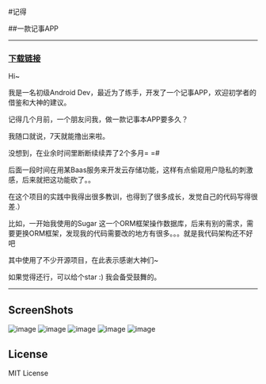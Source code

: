 #记得

##一款记事APP
- - - - - - - - - -

### [下载链接][1]   

Hi~

我是一名初级Android Dev，最近为了练手，开发了一个记事APP，欢迎初学者的借鉴和大神的建议。

记得几个月前，一个朋友问我，做一款记事本APP要多久？

我随口就说，7天就能撸出来啦。

没想到，在业余时间里断断续续弄了2个多月= =#

后面一段时间在用某Baas服务来开发云存储功能，这样有点偷窥用户隐私的刺激感，后来就把这功能砍了。。

在这个项目的实践中我得出很多教训，也得到了很多成长，发觉自己的代码写得很差.）

比如，一开始我使用的Sugar 这一个ORM框架操作数据库，后来有别的需求，需要更换ORM框架，发现我的代码需要改的地方有很多。。。就是我代码架构还不好吧

其中使用了不少开源项目，在此表示感谢大神们~   

如果觉得还行，可以给个star :) 我会备受鼓舞的。



- - - - - - - - - -


## ScreenShots   

![image](https://github.com/JackOwen/Jide-Note/blob/master/screenshots/1.png) 
![image](https://github.com/JackOwen/Jide-Note/blob/master/screenshots/2.png)
![image](https://github.com/JackOwen/Jide-Note/blob/master/screenshots/3.png)
![image](https://github.com/JackOwen/Jide-Note/blob/master/screenshots/4.png)
![image](https://github.com/JackOwen/Jide-Note/blob/master/screenshots/5.png)   

## License   

MIT License   

[1]:http://www.wandoujia.com/apps/com.ouwenjie.note   


